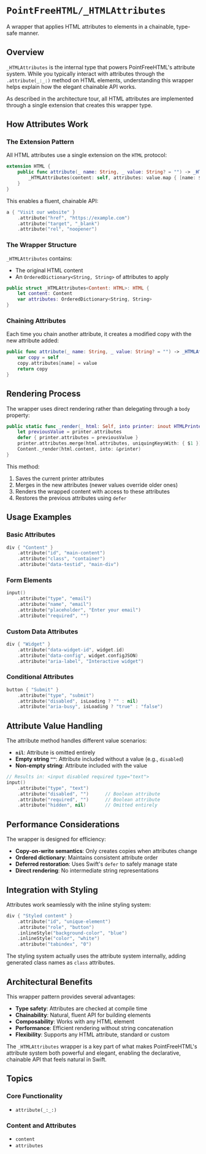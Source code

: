# ``PointFreeHTML/_HTMLAttributes``

A wrapper that applies HTML attributes to elements in a chainable, type-safe manner.

## Overview

`_HTMLAttributes` is the internal type that powers PointFreeHTML's attribute system. While you typically interact with attributes through the `.attribute(_:_:)` method on HTML elements, understanding this wrapper helps explain how the elegant chainable API works.

As described in the architecture tour, all HTML attributes are implemented through a single extension that creates this wrapper type.

## How Attributes Work

### The Extension Pattern

All HTML attributes use a single extension on the `HTML` protocol:

```swift
extension HTML {
    public func attribute(_ name: String, _ value: String? = "") -> _HTMLAttributes<Self> {
        _HTMLAttributes(content: self, attributes: value.map { [name: $0] } ?? [:])
    }
}
```

This enables a fluent, chainable API:

```swift
a { "Visit our website" }
    .attribute("href", "https://example.com")
    .attribute("target", "_blank")
    .attribute("rel", "noopener")
```

### The Wrapper Structure

`_HTMLAttributes` contains:
- The original HTML content
- An `OrderedDictionary<String, String>` of attributes to apply

```swift
public struct _HTMLAttributes<Content: HTML>: HTML {
    let content: Content
    var attributes: OrderedDictionary<String, String>
}
```

### Chaining Attributes

Each time you chain another attribute, it creates a modified copy with the new attribute added:

```swift
public func attribute(_ name: String, _ value: String? = "") -> _HTMLAttributes<Content> {
    var copy = self
    copy.attributes[name] = value
    return copy
}
```

## Rendering Process

The wrapper uses direct rendering rather than delegating through a `body` property:

```swift
public static func _render(_ html: Self, into printer: inout HTMLPrinter) {
    let previousValue = printer.attributes
    defer { printer.attributes = previousValue }
    printer.attributes.merge(html.attributes, uniquingKeysWith: { $1 })
    Content._render(html.content, into: &printer)
}
```

This method:
1. Saves the current printer attributes
2. Merges in the new attributes (newer values override older ones)  
3. Renders the wrapped content with access to these attributes
4. Restores the previous attributes using `defer`

## Usage Examples

### Basic Attributes

```swift
div { "Content" }
    .attribute("id", "main-content")
    .attribute("class", "container")
    .attribute("data-testid", "main-div")
```

### Form Elements

```swift
input()
    .attribute("type", "email")
    .attribute("name", "email")
    .attribute("placeholder", "Enter your email")
    .attribute("required", "")
```

### Custom Data Attributes

```swift
div { "Widget" }
    .attribute("data-widget-id", widget.id)
    .attribute("data-config", widget.configJSON)
    .attribute("aria-label", "Interactive widget")
```

### Conditional Attributes

```swift
button { "Submit" }
    .attribute("type", "submit")
    .attribute("disabled", isLoading ? "" : nil)
    .attribute("aria-busy", isLoading ? "true" : "false")
```

## Attribute Value Handling

The attribute method handles different value scenarios:

- **`nil`**: Attribute is omitted entirely
- **Empty string `""`**: Attribute included without a value (e.g., `disabled`)
- **Non-empty string**: Attribute included with the value

```swift
// Results in: <input disabled required type="text">
input()
    .attribute("type", "text")
    .attribute("disabled", "")      // Boolean attribute
    .attribute("required", "")      // Boolean attribute  
    .attribute("hidden", nil)       // Omitted entirely
```

## Performance Considerations

The wrapper is designed for efficiency:

- **Copy-on-write semantics**: Only creates copies when attributes change
- **Ordered dictionary**: Maintains consistent attribute order
- **Deferred restoration**: Uses Swift's `defer` to safely manage state
- **Direct rendering**: No intermediate string representations

## Integration with Styling

Attributes work seamlessly with the inline styling system:

```swift
div { "Styled content" }
    .attribute("id", "unique-element")
    .attribute("role", "button")
    .inlineStyle("background-color", "blue")
    .inlineStyle("color", "white")
    .attribute("tabindex", "0")
```

The styling system actually uses the attribute system internally, adding generated class names as `class` attributes.

## Architectural Benefits

This wrapper pattern provides several advantages:

- **Type safety**: Attributes are checked at compile time
- **Chainability**: Natural, fluent API for building elements  
- **Composability**: Works with any HTML element
- **Performance**: Efficient rendering without string concatenation
- **Flexibility**: Supports any HTML attribute, standard or custom

The `_HTMLAttributes` wrapper is a key part of what makes PointFreeHTML's attribute system both powerful and elegant, enabling the declarative, chainable API that feels natural in Swift.

## Topics

### Core Functionality

- ``attribute(_:_:)``

### Content and Attributes

- ``content``
- ``attributes``